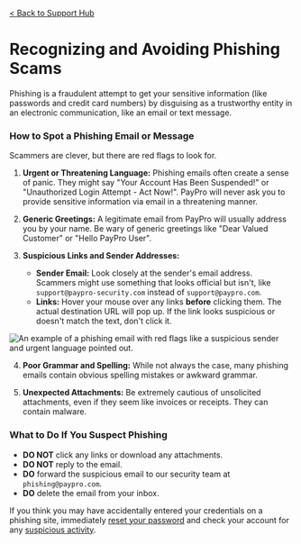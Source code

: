 [< Back to Support Hub](../index.md)

# Recognizing and Avoiding Phishing Scams

Phishing is a fraudulent attempt to get your sensitive information (like passwords and credit card numbers) by disguising as a trustworthy entity in an electronic communication, like an email or text message.

### How to Spot a Phishing Email or Message

Scammers are clever, but there are red flags to look for.

1.  **Urgent or Threatening Language:** Phishing emails often create a sense of panic. They might say "Your Account Has Been Suspended!" or "Unauthorized Login Attempt - Act Now!". PayPro will never ask you to provide sensitive information via email in a threatening manner.

2.  **Generic Greetings:** A legitimate email from PayPro will usually address you by your name. Be wary of generic greetings like "Dear Valued Customer" or "Hello PayPro User".

3.  **Suspicious Links and Sender Addresses:**
    * **Sender Email:** Look closely at the sender's email address. Scammers might use something that looks official but isn't, like `support@paypro-security.com` instead of `support@paypro.com`.
    * **Links:** Hover your mouse over any links **before** clicking them. The actual destination URL will pop up. If the link looks suspicious or doesn't match the text, don't click it.

![An example of a phishing email with red flags like a suspicious sender and urgent language pointed out.](https://placehold.co/800x600/E8E8E8/2E2E2E?text=Phishing+Email+Example)

4.  **Poor Grammar and Spelling:** While not always the case, many phishing emails contain obvious spelling mistakes or awkward grammar.

5.  **Unexpected Attachments:** Be extremely cautious of unsolicited attachments, even if they seem like invoices or receipts. They can contain malware.

### What to Do If You Suspect Phishing

* **DO NOT** click any links or download any attachments.
* **DO NOT** reply to the email.
* **DO** forward the suspicious email to our security team at `phishing@paypro.com`.
* **DO** delete the email from your inbox.

If you think you may have accidentally entered your credentials on a phishing site, immediately [reset your password](../01-account-management/02-resetting-your-password.md) and check your account for any [suspicious activity](./03-reporting-suspicious-activity.md).